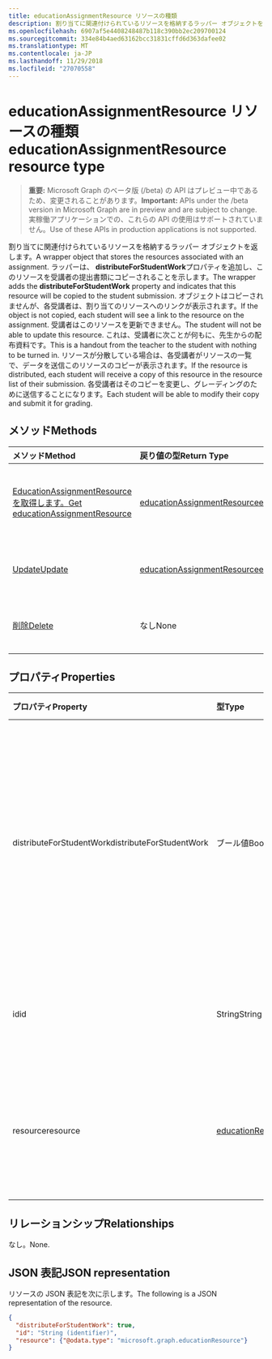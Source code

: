 ```yaml
---
title: educationAssignmentResource リソースの種類
description: 割り当てに関連付けられているリソースを格納するラッパー オブジェクトを返します。 ラッパーが**distributeForStudentWork**プロパティを追加し、このリソースが、あることを示します
ms.openlocfilehash: 6907af5e4408248487b118c390bb2ec209700124
ms.sourcegitcommit: 334e84b4aed63162bcc31831cffd6d363dafee02
ms.translationtype: MT
ms.contentlocale: ja-JP
ms.lasthandoff: 11/29/2018
ms.locfileid: "27070558"
---
```

# <a name="educationassignmentresource-resource-type"></a><span data-ttu-id="58b2a-104">educationAssignmentResource リソースの種類</span><span class="sxs-lookup"><span data-stu-id="58b2a-104">educationAssignmentResource resource type</span></span>

> <span data-ttu-id="58b2a-105">**重要:** Microsoft Graph のベータ版 (/beta) の API はプレビュー中であるため、変更されることがあります。</span><span class="sxs-lookup"><span data-stu-id="58b2a-105">**Important:** APIs under the /beta version in Microsoft Graph are in preview and are subject to change.</span></span> <span data-ttu-id="58b2a-106">実稼働アプリケーションでの、これらの API の使用はサポートされていません。</span><span class="sxs-lookup"><span data-stu-id="58b2a-106">Use of these APIs in production applications is not supported.</span></span>

<span data-ttu-id="58b2a-107">割り当てに関連付けられているリソースを格納するラッパー オブジェクトを返します。</span><span class="sxs-lookup"><span data-stu-id="58b2a-107">A wrapper object that stores the resources associated with an assignment.</span></span> <span data-ttu-id="58b2a-108">ラッパーは、 **distributeForStudentWork**プロパティを追加し、このリソースを受講者の提出書類にコピーされることを示します。</span><span class="sxs-lookup"><span data-stu-id="58b2a-108">The wrapper adds the **distributeForStudentWork** property and indicates that this resource will be copied to the student submission.</span></span>  <span data-ttu-id="58b2a-109">オブジェクトはコピーされませんが、各受講者は、割り当てのリソースへのリンクが表示されます。</span><span class="sxs-lookup"><span data-stu-id="58b2a-109">If the object is not copied, each student will see a link to the resource on the assignment.</span></span> <span data-ttu-id="58b2a-110">受講者はこのリソースを更新できません。</span><span class="sxs-lookup"><span data-stu-id="58b2a-110">The student will not be able to update this resource.</span></span> <span data-ttu-id="58b2a-111">これは、受講者に次ことが何もに、先生からの配布資料です。</span><span class="sxs-lookup"><span data-stu-id="58b2a-111">This is a handout from the teacher to the student with nothing to be turned in.</span></span> <span data-ttu-id="58b2a-112">リソースが分散している場合は、各受講者がリソースの一覧で、データを送信このリソースのコピーが表示されます。</span><span class="sxs-lookup"><span data-stu-id="58b2a-112">If the resource is distributed, each student will receive a copy of this resource in the resource list of their submission.</span></span> <span data-ttu-id="58b2a-113">各受講者はそのコピーを変更し、グレーディングのために送信することになります。</span><span class="sxs-lookup"><span data-stu-id="58b2a-113">Each student will be able to modify their copy and submit it for grading.</span></span>


## <a name="methods"></a><span data-ttu-id="58b2a-114">メソッド</span><span class="sxs-lookup"><span data-stu-id="58b2a-114">Methods</span></span>

| <span data-ttu-id="58b2a-115">メソッド</span><span class="sxs-lookup"><span data-stu-id="58b2a-115">Method</span></span>           | <span data-ttu-id="58b2a-116">戻り値の型</span><span class="sxs-lookup"><span data-stu-id="58b2a-116">Return Type</span></span>    |<span data-ttu-id="58b2a-117">説明</span><span class="sxs-lookup"><span data-stu-id="58b2a-117">Description</span></span>|
|:---------------|:--------|:----------|
|[<span data-ttu-id="58b2a-118">EducationAssignmentResource を取得します。</span><span class="sxs-lookup"><span data-stu-id="58b2a-118">Get educationAssignmentResource</span></span>](../api/educationassignmentresource-get.md) | [<span data-ttu-id="58b2a-119">educationAssignmentResource</span><span class="sxs-lookup"><span data-stu-id="58b2a-119">educationAssignmentResource</span></span>](educationassignmentresource.md) |<span data-ttu-id="58b2a-120">**EducationAssignmentResource**オブジェクトのプロパティと関係を参照してください。</span><span class="sxs-lookup"><span data-stu-id="58b2a-120">Read properties and relationships of an **educationAssignmentResource** object.</span></span>|
|[<span data-ttu-id="58b2a-121">Update</span><span class="sxs-lookup"><span data-stu-id="58b2a-121">Update</span></span>](../api/educationassignmentresource-update.md) | [<span data-ttu-id="58b2a-122">educationAssignmentResource</span><span class="sxs-lookup"><span data-stu-id="58b2a-122">educationAssignmentResource</span></span>](educationassignmentresource.md) |<span data-ttu-id="58b2a-123">**EducationAssignmentResource**オブジェクトを更新します。</span><span class="sxs-lookup"><span data-stu-id="58b2a-123">Update an **educationAssignmentResource** object.</span></span> |
|[<span data-ttu-id="58b2a-124">削除</span><span class="sxs-lookup"><span data-stu-id="58b2a-124">Delete</span></span>](../api/educationassignmentresource-delete.md) | <span data-ttu-id="58b2a-125">なし</span><span class="sxs-lookup"><span data-stu-id="58b2a-125">None</span></span> |<span data-ttu-id="58b2a-126">**EducationAssignmentResource**オブジェクトを削除します。</span><span class="sxs-lookup"><span data-stu-id="58b2a-126">Delete an **educationAssignmentResource** object.</span></span> |

## <a name="properties"></a><span data-ttu-id="58b2a-127">プロパティ</span><span class="sxs-lookup"><span data-stu-id="58b2a-127">Properties</span></span>
| <span data-ttu-id="58b2a-128">プロパティ</span><span class="sxs-lookup"><span data-stu-id="58b2a-128">Property</span></span>     | <span data-ttu-id="58b2a-129">型</span><span class="sxs-lookup"><span data-stu-id="58b2a-129">Type</span></span>   |<span data-ttu-id="58b2a-130">説明</span><span class="sxs-lookup"><span data-stu-id="58b2a-130">Description</span></span>|
|:---------------|:--------|:----------|
|<span data-ttu-id="58b2a-131">distributeForStudentWork</span><span class="sxs-lookup"><span data-stu-id="58b2a-131">distributeForStudentWork</span></span>|<span data-ttu-id="58b2a-132">ブール値</span><span class="sxs-lookup"><span data-stu-id="58b2a-132">Boolean</span></span>|<span data-ttu-id="58b2a-133">受講生受講者の変更、および送信のため送信するたびにこのリソースをコピーするかどうかを示します。</span><span class="sxs-lookup"><span data-stu-id="58b2a-133">Indicates whether this resource should be copied to each student submission for modification and submission.</span></span>|
|<span data-ttu-id="58b2a-134">id</span><span class="sxs-lookup"><span data-stu-id="58b2a-134">id</span></span>|<span data-ttu-id="58b2a-135">String</span><span class="sxs-lookup"><span data-stu-id="58b2a-135">String</span></span>| <span data-ttu-id="58b2a-136">このリソースの ID です。</span><span class="sxs-lookup"><span data-stu-id="58b2a-136">ID of this resource.</span></span> <span data-ttu-id="58b2a-137">読み取り専用。</span><span class="sxs-lookup"><span data-stu-id="58b2a-137">Read-only.</span></span>|
|<span data-ttu-id="58b2a-138">resource</span><span class="sxs-lookup"><span data-stu-id="58b2a-138">resource</span></span>|[<span data-ttu-id="58b2a-139">educationResource</span><span class="sxs-lookup"><span data-stu-id="58b2a-139">educationResource</span></span>](educationresource.md)|<span data-ttu-id="58b2a-140">リソースがこの割り当てに関連付けられているオブジェクト。</span><span class="sxs-lookup"><span data-stu-id="58b2a-140">Resource object that has been associated with this assignment.</span></span>|

## <a name="relationships"></a><span data-ttu-id="58b2a-141">リレーションシップ</span><span class="sxs-lookup"><span data-stu-id="58b2a-141">Relationships</span></span>
<span data-ttu-id="58b2a-142">なし。</span><span class="sxs-lookup"><span data-stu-id="58b2a-142">None.</span></span>


## <a name="json-representation"></a><span data-ttu-id="58b2a-143">JSON 表記</span><span class="sxs-lookup"><span data-stu-id="58b2a-143">JSON representation</span></span>

<span data-ttu-id="58b2a-144">リソースの JSON 表記を次に示します。</span><span class="sxs-lookup"><span data-stu-id="58b2a-144">The following is a JSON representation of the resource.</span></span>

<!-- {
  "blockType": "resource",
  "optionalProperties": [

  ],
  "@odata.type": "microsoft.graph.educationAssignmentResource"
}-->

```json
{
  "distributeForStudentWork": true,
  "id": "String (identifier)",
  "resource": {"@odata.type": "microsoft.graph.educationResource"}
}

```

<!-- uuid: 8fcb5dbc-d5aa-4681-8e31-b001d5168d79
2015-10-25 14:57:30 UTC -->
<!-- {
  "type": "#page.annotation",
  "description": "educationAssignmentResource resource",
  "keywords": "",
  "section": "documentation",
  "tocPath": ""
}-->
